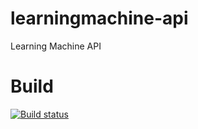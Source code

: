 # learningmachine-api
Learning Machine API

# Build

[![Build status](https://ci.appveyor.com/api/projects/status/idnvno5ewflydxct?svg=true)](https://ci.appveyor.com/project/LearningMachine/learningmachine-api)
